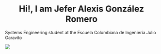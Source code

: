 <h1 align="center">Hi!, I am Jefer Alexis González Romero</h1>
<p  align ="left">Systems Engineering student at the Escuela Colombiana de Ingeniería Julio Garavito</p>
<img src="https://github-readme-stats.vercel.app/api/top-langs?username=AlexisGR7&layout=compact&theme=great-gatsby"/>
